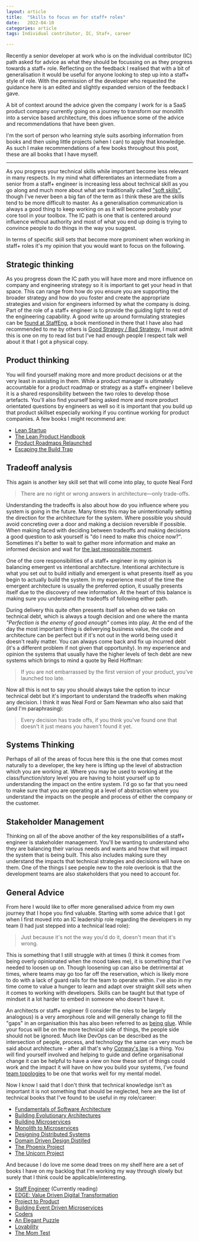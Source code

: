 ```yaml
---
layout: article
title:  "Skills to focus on for staff+ roles"
date:   2022-04-10
categories: article
tags: Individual contributor, IC, Staf+, career

---
```


Recently a senior developer at work who is on the individual contributor (IC) path asked for advice as what they should be focussing on as they progress towards a staff+ role. Reflecting on the feedback I realised that with a bit of generalisation it would be useful for anyone looking to step up into a staff+ style of role. With the permission of the developer who requested the guidance here is an edited and slightly expanded version of the feedback I gave.

A bit of context around the advice given the company I work for is a SaaS product company currently going on a journey to transform our monolith into a service based architecture, this does influence some of the advice and recommendations that have been given. 

I'm the sort of person who learning style suits asorbing information from books and then using little projects (when I can) to apply that knowledge. As such I make recommendations of a few books throughout this post, these are all books that I have myself.

---

As you progress your technical skills while important become less relevant in many respects. In my mind what differentiates an intermediate from a senior from a staff+ engineer is increasing less about technical skill as you go along and much more about what are traditionally called ["soft skills"](https://en.wikipedia.org/wiki/Soft_skills), though I've never been a big fan of the term as I think these are the skills tend to be more difficult to master. As a generalisation communication is always a good thing to keep working on as it will become probably your core tool in your toolbox. The IC path is one that is centered around influence without authority and most of what you end up doing is trying to convince people to do things in the way you suggest.

In terms of specific skill sets that become more prominent when working in staff+ roles it's my opinion that you would want to focus on the following.

## Strategic thinking

As you progress down the IC path you will have more and more influence on company and engineering strategy so it is important to get your head in that space. This can range from how do you ensure you are supporting the broader strategy and how do you foster and create the appropriate strategies and vision for engineers informed by what the company is doing. Part of the role of a staff+ engineer is to provide the guiding light to rest of the engineering capability. A good write up around formulating strategies can be [found at StaffEng](https://staffeng.com/guides/engineering-strategy), a book mentioned in there that I have also had recommended to me by others is [Good Strategy / Bad Strategy](http://goodbadstrategy.com/), I must admit this is one on my to read list but I've had enough people I respect talk well about it that I got a physical copy.

## Product thinking 

You will find yourself making more and more product decisions or at the very least in assisting in them. While a product manager is ultimately accountable for a product roadmap or strategy as a staff+ engineer I believe it is a shared responsibility between the two roles to develop those artefacts. You'll also find yourself being asked more and more product orientated questions by engineers as well so it is important that you build up that product skillset especially working if you continue working for product companies. A few books I might recommend are:

* [Lean Startup](http://theleanstartup.com/)
* [The Lean Product Handbook](https://leanproductplaybook.com/)
* [Product Roadmaps Relaunched](https://www.bookdepository.com/Product-Roadmaps-Relaunched/9781491971727)
* [Escaping the Build Trap](https://melissaperri.com/book)

## Tradeoff analysis

This again is another key skill set that will come into play, to quote Neal Ford 

> There are no right or wrong answers in architecture—only trade-offs.

Understanding the tradeoffs is also about how do you influence where you system is going in the future. Many times this may be unintentionally setting the direction for the architecture for the system. Where possible you should avoid concreting over a door and making a decision reversible if possible. When making faced with deciding between tradeoffs and making decisions a good question to ask yourself is "do I need to make this choice now?". Sometimes it's better to wait to gather more information and make an informed decision and wait for [the last responsible moment](https://blog.codinghorror.com/the-last-responsible-moment/).

One of the core responsibilities of a staff+ engineer in my opinion is balancing emergent vs intentional architecture. Intentional architecture is what you set out to build initially and emergent is what presents itself as you begin to actually build the system. In my experience most of the time the emergent architecture is usually the preferred option, it usually presents itself due to the discovery of new information. At the heart of this balance is making sure you understand the tradeoffs of following either path.

During delivery this quite often presents itself as when do we take on technical debt, which is always a tough decision and one where the manta _"Perfection is the enemy of good enough"_ comes into play. At the end of the day the most important thing is deliverying business value, the code and architecture can be perfect but if it's not out in the world being used it doesn't really matter. You can always come back and fix up incurred debt (it's a different problem if not given that opportunity). In my experience and opinion the systems that usually have the higher levels of tech debt are new systems which brings to mind a quote by Reid Hoffman: 

> If you are not embarrassed by the first version of your product, you’ve launched too late.

Now all this is not to say you should always take the option to incur technical debt but it's important to understand the tradeoffs when making any decision. I think it was Neal Ford or Sam Newman who also said that (and I'm paraphrasing):

> Every decision has trade offs, if you think you've found one that doesn't it just means you haven't found it yet.

## Systems Thinking

Perhaps of all of the areas of focus here this is the one that comes most naturally to a developer, the key here is lifting up the level of abstraction which you are working at. Where you may be used to working at the class/function/story level you are having to hoist yourself up to understanding the impact on the entire system. I'd go so far that you need to make sure that you are operating at a level of abstraction where you understand the impacts on the people and process of either the company or the customer.

## Stakeholder Management

Thinking on all of the above another of the key responsibilities of a staff+ engineer is stakeholder management. You'll be wanting to understand who they are balancing their various needs and wants and how that will impact the system that is being built. This also includes making sure they understand the impacts that technical strategies and decisions will have on them. One of the things I see people new to the role overlook is that the development teams are also stakeholders that you need to account for.

## General Advice

From here I would like to offer more generalised advice from my own journey that I hope you find valuable. Starting with some advice that I got when I first moved into an IC leadership role regarding the developers in my team (I had just stepped into a technical lead role):

> Just because it's not the way you'd do it, doesn't mean that it's wrong.

This is something that I still struggle with at times (I think it comes from being overly opinionated when the mood takes me), it is something that I've needed to loosen up on. Though loosening up can also be detrimental at times, where teams may go too far off the reservation, which is likely more to do with a lack of guard rails for the team to operate within. I've also in my time come to value a hunger to learn and adapt over straight skill sets when it comes to working with developers. Skills can be taught but that type of mindset it a lot harder to embed in someone who doesn't have it.

An architects or staff+ engineer (I consider the roles to be largely analogous) is a very amorphous role and will generally change to fill the "gaps" in an organisation this has also been referred to as [being glue](https://noidea.dog/glue). While your focus will be on the more technical side of things, the people side should not be ignored. Much like DevOps can be described as the intersection of people, process, and technology the same can very much be said about architecture - after all that's why [Conway's law](https://en.wikipedia.org/wiki/Conway's_law) is a thing. You will find yourself involved and helping to guide and define organisational change it can be helpful to have a view on how these sort of things could work and the impact it will have on how you build your systems, I've found [team topologies](https://itrevolution.com/team-topologies/) to be one that works well for my mental model.

Now I know I said that I don't think that technical knowledge isn't as important it is not something that should be neglected, here are the list of technical books that I've found to be useful in my role/career:

* [Fundamentals of Software Architecture](https://www.thoughtworks.com/insights/books/fundamentals-of-software-architecture)
* [Building Evolutionary Architectures](https://www.thoughtworks.com/insights/books/building-evolutionary-architectures)
* [Building Microservices](https://samnewman.io/books/building_microservices/)
* [Monolith to Microservices](https://samnewman.io/books/monolith-to-microservices/)
* [Designing Distributed Systems](https://www.bookdepository.com/Designing-Distributed-Systems-Brendan-Burns/9781491983645)
* [Domain Driven Design Distilled](https://www.bookdepository.com/Domain-Driven-Design-Distilled-Vaughn-Vernon/9780134434421)
* [The Phoenix Project](https://itrevolution.com/the-phoenix-project/)
* [The Unicorn Project](https://itrevolution.com/the-unicorn-project/)

And because I do love me some dead trees on my shelf here are a set of books I have on my backlog that I'm working my way through slowly but surely that I think could be applicable/interesting.

* [Staff Engineer](https://staffeng.com/book) (Currently reading)
* [EDGE: Value Driven Digital Transformation](https://www.thoughtworks.com/insights/books/edge)
* [Project to Product](https://projecttoproduct.org/the-book/)
* [Building Event Driven Microservices](https://www.bookdepository.com/Building-Event-Driven-Microservices-Adam-Bellemare/9781492057895)
* [Coders](https://www.penguinrandomhouse.com/books/539883/coders-by-clive-thompson/)
* [An Elegant Puzzle](https://press.stripe.com/an-elegant-puzzle)
* [Lovability](https://www.aha.io/lovability)
* [The Mom Test](http://momtestbook.com/)